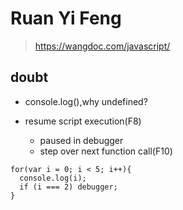 # Ruan Yi Feng
> https://wangdoc.com/javascript/

## doubt 

- console.log(),why undefined?



- resume script execution(F8)
   - paused in debugger
   - step over next function call(F10)

```
for(var i = 0; i < 5; i++){
  console.log(i);
  if (i === 2) debugger;
}


```